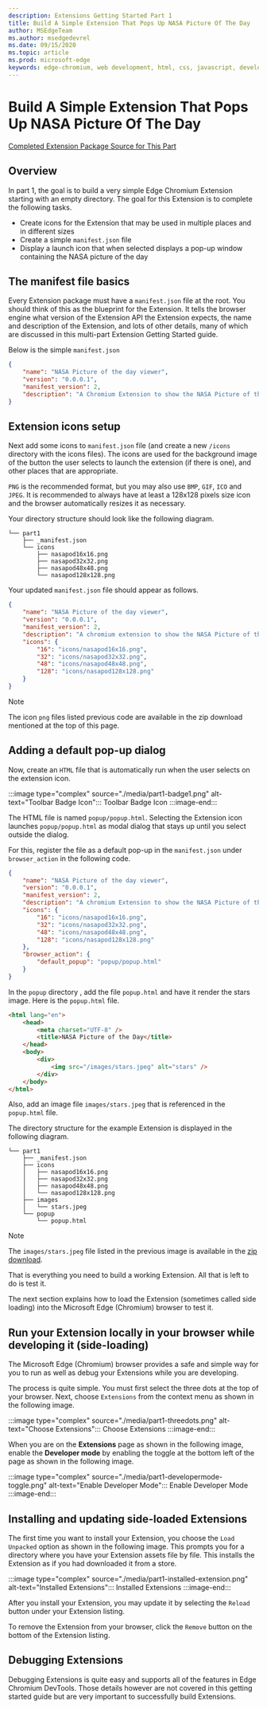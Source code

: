 ```yaml
---
description: Extensions Getting Started Part 1
title: Build A Simple Extension That Pops Up NASA Picture Of The Day
author: MSEdgeTeam
ms.author: msedgedevrel
ms.date: 09/15/2020
ms.topic: article
ms.prod: microsoft-edge
keywords: edge-chromium, web development, html, css, javascript, developer, extensions
---
```


# Build A Simple Extension That Pops Up NASA Picture Of The Day  

[Completed Extension Package Source for This Part][ArchiveExtensionGettingStartedPart1]  

## Overview  

In part 1, the goal is to build a very simple Edge Chromium Extension starting with an empty directory.  The goal for this Extension is to complete the following tasks.  

*   Create icons for the Extension that may be used in multiple places and in different sizes  
*   Create a simple `manifest.json` file  
*   Display a launch icon that when selected displays a pop-up window containing the NASA picture of the day  

## The manifest file basics  

Every Extension package must have a `manifest.json` file at the root.  You should think of this as the blueprint for the Extension.  It tells the browser engine what version of the Extension API the Extension expects, the name and description of the Extension, and lots of other details, many of which are discussed in this multi-part Extension Getting Started guide.  

Below is the simple  `manifest.json`  

```json
{
    "name": "NASA Picture of the day viewer",
    "version": "0.0.0.1",
    "manifest_version": 2,
    "description": "A Chromium Extension to show the NASA Picture of the Day."
}
```  

## Extension icons setup  

Next add some icons to `manifest.json` file \(and create a new `/icons` directory with the icons files\).  The icons are used for the background image of the button the user selects to launch the extension \(if there is one\), and other places that are appropriate.  

`PNG` is the recommended format, but you may also use `BMP`, `GIF`, `ICO` and `JPEG`.  It is recommended to always have at least a 128x128 pixels size icon and the browser automatically resizes it as necessary.  

Your directory structure should look like the following diagram.  

<!--  
:::image type="complex" source="./media/part1-heirarchy.png" alt-text="Directory Structure":::
   Directory Structure
:::image-end:::
-->  

<!--![Directory Structure][ImagePart1Heirarchy]  -->  

```shell
└── part1
    ├── _manifest.json
    └── icons
        ├── nasapod16x16.png
        ├── nasapod32x32.png
        ├── nasapod48x48.png
        └── nasapod128x128.png
```  

Your updated `manifest.json` file should appear as follows.  

```json
{
    "name": "NASA Picture of the day viewer",
    "version": "0.0.0.1",
    "manifest_version": 2,
    "description": "A chromium extension to show the NASA Picture of the Day.",
    "icons": {
        "16": "icons/nasapod16x16.png",
        "32": "icons/nasapod32x32.png",
        "48": "icons/nasapod48x48.png",
        "128": "icons/nasapod128x128.png"
    }
}
```  

> [!NOTE]
> The icon `png` files listed previous code are available in the zip download mentioned at the top of this page.  

## Adding a default pop-up dialog  

Now, create an `HTML` file that is automatically run when the user selects on the extension icon.  

:::image type="complex" source="./media/part1-badge1.png" alt-text="Toolbar Badge Icon":::
   Toolbar Badge Icon
:::image-end:::

<!--![Toolbar Badge Icon][ImagePart1Badge1]  -->  

The HTML file is named `popup/popup.html`.  Selecting the Extension icon launches `popup/popup.html` as modal dialog that stays up until you select outside the dialog.  

For this, register the file as a default pop-up in the `manifest.json` under `browser_action` in the following code.  

```json
{
    "name": "NASA Picture of the day viewer",
    "version": "0.0.0.1",
    "manifest_version": 2,
    "description": "A chromium Extension to show the NASA Picture of the Day.",
    "icons": {
        "16": "icons/nasapod16x16.png",
        "32": "icons/nasapod32x32.png",
        "48": "icons/nasapod48x48.png",
        "128": "icons/nasapod128x128.png"
    },
    "browser_action": {
        "default_popup": "popup/popup.html"
    }
}
```  

In the `popup` directory , add the file `popup.html` and have it render the stars image.  Here is the `popup.html` file.  

```html
<html lang="en">
    <head>
        <meta charset="UTF-8" />
        <title>NASA Picture of the Day</title>
    </head>
    <body>
        <div>
            <img src="/images/stars.jpeg" alt="stars" />
        </div>
    </body>
</html>
```  

 Also, add an image file `images/stars.jpeg` that is referenced in the `popup.html` file.  

The directory structure for the example Extension is displayed in the following diagram.  

<!--  
:::image type="complex" source="./media/part1-heirarchy1.png" alt-text="Directory Structure for Extension":::
   Directory Structure for Extension
:::image-end:::
-->  

<!--![Directory Structure for Extension][ImagePart1Heirarchy1]  -->  

```shell
└── part1
    ├── _manifest.json
    ├── icons
    │   ├── nasapod16x16.png
    │   ├── nasapod32x32.png
    │   ├── nasapod48x48.png
    │   └── nasapod128x128.png
    ├── images
    │   └── stars.jpeg
    └── popup
        └── popup.html
```  

> [!NOTE]
> The `images/stars.jpeg` file listed in the previous image is available in the [zip download][ArchiveExtensionGettingStartedPart1].  

That is everything you need to build a working Extension.  All that is left to do is test it.  

The next section explains how to load the Extension \(sometimes called side loading\) into the Microsoft Edge \(Chromium\) browser to test it.  

## Run your Extension locally in your browser while developing it \(side-loading\)  

The Microsoft Edge \(Chromium\) browser provides a safe and simple way for you to run as well as debug your Extensions while you are developing.  

The process is quite simple.  You must first select the three dots at the top of your browser.  Next, choose `Extensions` from the context menu as shown in the following image.  

:::image type="complex" source="./media/part1-threedots.png" alt-text="Choose Extensions":::
   Choose Extensions
:::image-end:::

<!--![Choose Extensions][ImagePart1Threedots]  -->  

When you are on the **Extensions** page as shown in the following image, enable the **Developer mode** by enabling the toggle at the bottom left of the page as shown in the following image.  

:::image type="complex" source="./media/part1-developermode-toggle.png" alt-text="Enable Developer Mode":::
   Enable Developer Mode
:::image-end:::

<!--![Enable Developer Mode][ImagePart1DevelopermodeToggle]  -->  

## Installing and updating side-loaded Extensions  

The first time you want to install your Extension, you choose the `Load Unpacked` option as shown in the following image.  This prompts you for a directory where you have your Extension assets file by file.  This installs the Extension as if you had downloaded it from a store.  

:::image type="complex" source="./media/part1-installed-extension.png" alt-text="Installed Extensions":::
   Installed Extensions
:::image-end:::

<!--![Installed Extensions][ImagePart1InstalledExtension]  -->  

After you install your Extension, you may update it by selecting the `Reload` button under your Extension listing.  

To remove the Extension from your browser, click the `Remove` button on the bottom of the Extension listing.  

## Debugging Extensions  

Debugging Extensions is quite easy and supports all of the features in Edge Chromium DevTools.  Those details however are not covered in this getting started guide but are very important to successfully build Extensions.  

<!-- image links -->  

<!--[ImagePart1Heirarchy]: ./media/part1-heirarchy.png "Directory Structure"  -->  
<!--[ImagePart1Badge1]: ./media/part1-badge1.png "Toolbar Badge Icon"  -->  
<!--[ImagePart1Heirarchy1]: ./media/part1-heirarchy1.png "Directory Structure for Extension"  -->  
<!--[ImagePart1Threedots]: ./media/part1-threedots.png "Choose Extensions"  -->  
<!--[ImagePart1DevelopermodeToggle]: ./media/part1-developermode-toggle.png "Enable Developer Mode"  -->  
<!--[ImagePart1InstalledExtension]: ./media/part1-installed-extension.png "Installed Extensions"  -->  

<!-- links -->  

[ArchiveExtensionGettingStartedPart1]: ./extension-source/extension-getting-started-part1.zip "Completed Extension Package Source for This Part | Microsoft Docs"  
